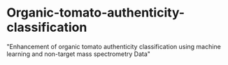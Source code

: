 # Organic-tomato-authenticity-classification
"Enhancement of organic tomato authenticity classification using machine learning and non-target mass spectrometry Data"
